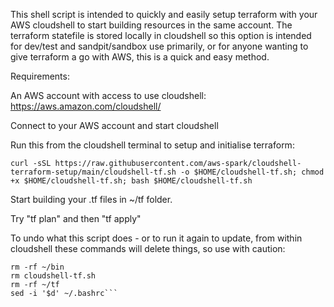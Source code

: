 This shell script is intended to quickly and easily setup terraform with your AWS cloudshell to start building resources in the same account.
The terraform statefile is stored locally in cloudshell so this option is intended for dev/test and sandpit/sandbox use primarily, or for anyone wanting to give terraform a go with AWS, this is 
 a quick and easy method.

Requirements:

An AWS account with access to use cloudshell:
https://aws.amazon.com/cloudshell/

Connect to your AWS account and start cloudshell

Run this from the cloudshell terminal to setup and initialise terraform:

```curl -sSL https://raw.githubusercontent.com/aws-spark/cloudshell-terraform-setup/main/cloudshell-tf.sh -o $HOME/cloudshell-tf.sh; chmod +x $HOME/cloudshell-tf.sh; bash $HOME/cloudshell-tf.sh```

Start building your .tf files in ~/tf folder.

Try "tf plan" and then "tf apply"

To undo what this script does - or to run it again to update, from within cloudshell these commands will delete things, so use with caution:
```rm -rf ~/.tfenv
rm -rf ~/bin
rm cloudshell-tf.sh
rm -rf ~/tf
sed -i '$d' ~/.bashrc```
